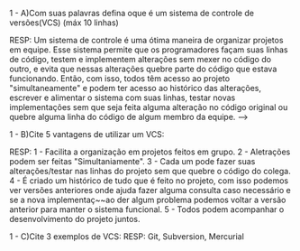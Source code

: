  1 - A)Com suas palavras defina oque é um sistema de controle de versões(VCS) (máx 10 linhas)

RESP: Um sistema de controle é uma ótima maneira de organizar projetos em equipe. Esse sistema permite que os programadores façam suas linhas de código, testem e implementem alterações sem mexer no código do outro, e evita que nessas alterações quebre parte do código que estava funcionando. Então, com isso, todos têm acesso ao projeto "simultaneamente" e podem ter acesso ao histórico das alterações, escrever e alimentar o sistema com suas linhas, testar novas implementações sem que seja feita alguma alteração no código original ou quebre alguma linha do código de algum membro da equipe. -->

1 - B)Cite 5 vantagens de utilizar um VCS:

RESP: 1 - Facilita a organização em projetos feitos em grupo.
    2 - Aletrações podem ser feitas "Simultaniamente".
    3 - Cada um pode fazer suas alterações/testar nas linhas do projeto sem que quebre o código do colega.
    4 - É criado um histórico de tudo que é feito no projeto, com isso podemos ver versões anteriores onde ajuda fazer alguma consulta caso necessário e se a nova implementaç~~ao der algum problema podemos voltar a versão anterior para manter o sistema funcional.
    5 - Todos podem acompanhar o desenvolvimento do projeto juntos. 


 1 - C)Cite 3 exemplos de VCS: 
RESP: Git, Subversion, Mercurial 

